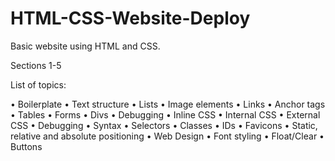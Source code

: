 # HTML-CSS-Website-Deploy
Basic website using HTML and CSS.

Sections 1-5

List of topics:

  • Boilerplate
  • Text structure
  • Lists
  • Image elements
  • Links
  • Anchor tags
  • Tables
  • Forms
  • Divs
  • Debugging
  • Inline CSS
  • Internal CSS
  • External CSS
  • Debugging
  • Syntax
  • Selectors
  • Classes
  • IDs
  • Favicons
  • Static, relative and absolute positioning
  • Web Design
  • Font styling
  • Float/Clear
  • Buttons

